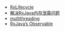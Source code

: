 - [RxLifecycle](https://github.com/trello/RxLifecycle)
- [解决RxJava内存泄露问题](http://www.jcodecraeer.com/a/anzhuokaifa/androidkaifa/2015/1122/3711.html)
- [multithreading](https://praveer09.github.io/technology/2016/02/29/rxjava-part-3-multithreading/)
- [RxJava’s Observable](https://android.jlelse.eu/introduction-to-rxjava-for-android-b15e0ba1b338#.uyajobxfp)
